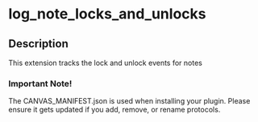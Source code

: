 log_note_locks_and_unlocks
==========================

## Description

This extension tracks the lock and unlock events for notes

### Important Note!

The CANVAS_MANIFEST.json is used when installing your plugin. Please ensure it
gets updated if you add, remove, or rename protocols.
